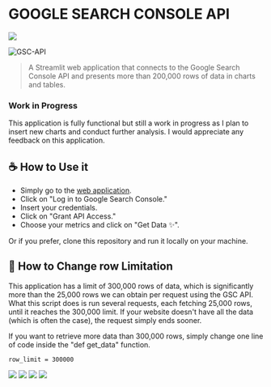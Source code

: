 # GOOGLE SEARCH CONSOLE API

<a href="https://search-console-api.streamlit.app/" alt="Streamlit">
  <img src="https://img.shields.io/badge/-Streamlit-FF4B4B?style=flat-square&labelColor=FF4B4B&logo=streamlit&logoColor=white&link=[LINK-DO-SEU-STREAMLIT]"/>
</a>

![GSC-API](https://github.com/ViniciusStanula/Search-Console-API/assets/48488978/77cb04de-fb46-4350-8d45-524decd2939f)
> A Streamlit web application that connects to the Google Search Console API and presents more than 200,000 rows of data in charts and tables.

### Work in Progress

This application is fully functional but still a work in progress as I plan to insert new charts and conduct further analysis. I would appreciate any feedback on this application.

## ☕ How to Use it

* Simply go to the [web application](https://search-console-api.streamlit.app/).
* Click on "Log in to Google Search Console."
* Insert your credentials.
* Click on "Grant API Access."
* Choose your metrics and click on "Get Data ✨".

Or if you prefer, clone this repository and run it locally on your machine.

## 🔧 How to Change row Limitation

This application has a limit of 300,000 rows of data, which is significantly more than the 25,000 rows we can obtain per request using the GSC API. What this script does is run several requests, each fetching 25,000 rows, until it reaches the 300,000 limit. If your website doesn't have all the data (which is often the case), the request simply ends sooner.

If you want to retrieve more data than 300,000 rows, simply change one line of code inside the "def get_data" function.

```
row_limit = 300000
```

<p align="left">
  <a href="mailto:vinicius.stanula.seo@gmail.com" target="_blank" alt="Gmail">
  <img src="https://img.shields.io/badge/-Gmail-FF0000?style=flat-square&labelColor=FF0000&logo=gmail&logoColor=white&link=LINK-DO-SEU-GMAIL" /></a>

  <a href="https://www.linkedin.com/in/vinicius-stanula/" target="_blank" alt="LinkedIn">
  <img src="https://img.shields.io/badge/-Linkedin-0e76a8?style=flat-square&logo=Linkedin&logoColor=white&link=LINK-DO-SEU-LINKEDIN" /></a>

  <a href="https://www.instagram.com/viniciusstanula/" target="_blank" alt="Instagram">
  <img src="https://img.shields.io/badge/-Instagram-DF0174?style=flat-square&labelColor=DF0174&logo=instagram&logoColor=white&link=LINK-DO-SEU-INSTAGRAM"/></a>

  <a href="https://www.buymeacoffee.com/viniciusstanula" target="_blank" alt="Buy Me a Coffee">
    <img src="https://img.shields.io/badge/-Buy%20Me%20a%20Coffee-FF813F?style=flat-square&labelColor=FF813F&logo=buy-me-a-coffee&logoColor=white" />
  </a>
  
</p>
